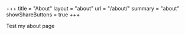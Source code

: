 +++
title = "About"
layout = "about"
url = "/about/"
summary = "about"
showShareButtons = true
+++

Test my about page